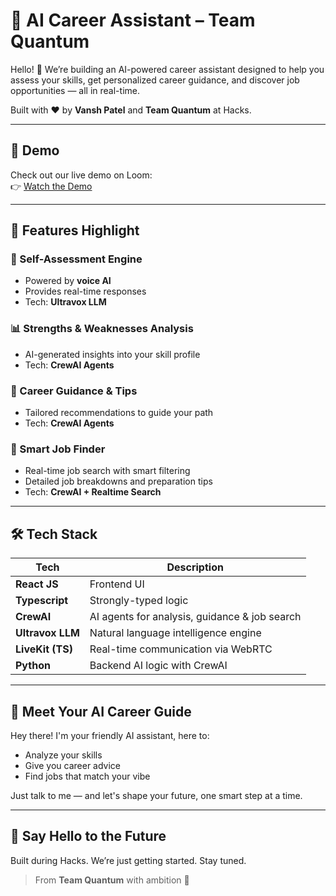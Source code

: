 # 🧠 AI Career Assistant – Team Quantum  

Hello! 👋 We’re building an AI-powered career assistant designed to help you assess your skills, get personalized career guidance, and discover job opportunities — all in real-time.  

Built with ❤️ by **Vansh Patel** and **Team Quantum** at Hacks.

---

## 🎥 Demo

Check out our live demo on Loom:  
👉 [Watch the Demo](https://www.loom.com/share/9e00d340f13c4e0e8059936bbaf21e38?sid=dec1d062-4661-4bd6-885a-bcfc0094448a)

---

## 🚀 Features Highlight

### 🎤 Self-Assessment Engine  
- Powered by **voice AI**  
- Provides real-time responses  
- Tech: **Ultravox LLM**

### 📊 Strengths & Weaknesses Analysis  
- AI-generated insights into your skill profile  
- Tech: **CrewAI Agents**

### 🎯 Career Guidance & Tips  
- Tailored recommendations to guide your path  
- Tech: **CrewAI Agents**

### 💼 Smart Job Finder  
- Real-time job search with smart filtering  
- Detailed job breakdowns and preparation tips  
- Tech: **CrewAI + Realtime Search**

---

## 🛠 Tech Stack

| Tech | Description |
|------|-------------|
| **React JS** | Frontend UI |
| **Typescript** | Strongly-typed logic |
| **CrewAI** | AI agents for analysis, guidance & job search |
| **Ultravox LLM** | Natural language intelligence engine |
| **LiveKit (TS)** | Real-time communication via WebRTC |
| **Python** | Backend AI logic with CrewAI |

---

## 👋 Meet Your AI Career Guide  
Hey there! I'm your friendly AI assistant, here to:  
- Analyze your skills  
- Give you career advice  
- Find jobs that match your vibe  

Just talk to me — and let's shape your future, one smart step at a time.

---

## 📢 Say Hello to the Future  
Built during Hacks. We’re just getting started. Stay tuned.  

> From **Team Quantum** with ambition 💫
